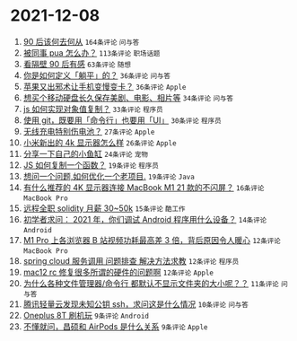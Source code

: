 # 2021-12-08

1. [90 后该何去何从](https://www.v2ex.com/t/820774) `164条评论` `问与答`
1. [被同事 pua 怎么办？](https://www.v2ex.com/t/820803) `113条评论` `职场话题`
1. [看隔壁 90 后有感](https://www.v2ex.com/t/820799) `63条评论` `随想`
1. [你是如何定义「躺平」的？](https://www.v2ex.com/t/820822) `36条评论` `问与答`
1. [苹果又出邪术让手机变慢变卡？](https://www.v2ex.com/t/820787) `36条评论` `Apple`
1. [想买个移动硬盘长久保存美剧、电影、相片等](https://www.v2ex.com/t/820777) `34条评论` `问与答`
1. [js 如何实现对象值复制？](https://www.v2ex.com/t/820807) `33条评论` `程序员`
1. [使用 git，既要用「命令行」也要用「UI」](https://www.v2ex.com/t/820776) `30条评论` `程序员`
1. [无线充电特别伤电池？](https://www.v2ex.com/t/820792) `27条评论` `Apple`
1. [小米新出的 4k 显示器怎么样](https://www.v2ex.com/t/820795) `26条评论` `Apple`
1. [分享一下自己的小鱼缸](https://www.v2ex.com/t/820827) `24条评论` `宠物`
1. [JS 如何复制一个函数？](https://www.v2ex.com/t/820839) `19条评论` `程序员`
1. [想问一个问题,如何优化一个老项目.](https://www.v2ex.com/t/820819) `19条评论` `Java`
1. [有什么推荐的 4K 显示器连接 MacBook M1 21 款的不闪屏？](https://www.v2ex.com/t/820779) `16条评论` `MacBook Pro`
1. [远程全职 solidity 月薪 30~50k](https://www.v2ex.com/t/820785) `15条评论` `酷工作`
1. [初学者求问： 2021 年，你们调试 Android 程序用什么设备？](https://www.v2ex.com/t/820793) `14条评论` `Android`
1. [M1 Pro 上各浏览器 B 站视频功耗最高差 3 倍，背后原因令人暖心](https://www.v2ex.com/t/820840) `12条评论` `MacBook Pro`
1. [spring cloud 服务调用 问题排查 解决方法求教](https://www.v2ex.com/t/820794) `12条评论` `程序员`
1. [mac12 rc 修复很多所谓的硬件的问题啊](https://www.v2ex.com/t/820778) `12条评论` `Apple`
1. [为什么各种文件管理器/命令行 都默认不显示文件夹的大小呢？？](https://www.v2ex.com/t/820796) `11条评论` `问与答`
1. [腾讯轻量云发现未知公钥 ssh，求问这是什么情况](https://www.v2ex.com/t/820802) `10条评论` `问与答`
1. [Oneplus 8T 刷机玩](https://www.v2ex.com/t/820825) `9条评论` `Android`
1. [不懂就问，昌硕和 AirPods 是什么关系](https://www.v2ex.com/t/820823) `9条评论` `Apple`
